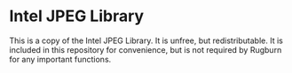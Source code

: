 # Intel JPEG Library

This is a copy of the Intel JPEG Library. It is unfree, but redistributable. It
is included in this repository for convenience, but is not required by Rugburn
for any important functions.

